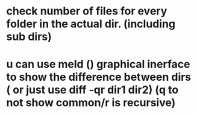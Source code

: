# check number of files for every folder in the actual dir. (including sub dirs)
# u can use meld () graphical inerface to show the difference between dirs ( or just use diff -qr dir1 dir2) (q to not show common/r is recursive)
